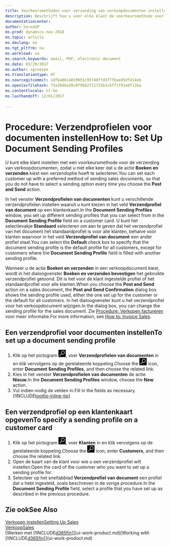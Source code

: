 ```yaml
---
title: Voorkeursmethoden voor verzending van verkoopdocumenten instellen
description: Beschrijft hoe u voor elke klant de voorkeursmethode voor het verzenden van verkoopdocumenten instelt, bijvoorbeeld e-mailadres, PDF, elektronisch document, enzovoort.
documentationcenter: 
author: SorenGP
ms.prod: dynamics-nav-2018
ms.topic: article
ms.devlang: na
ms.tgt_pltfrm: na
ms.workload: na
ms.search.keywords: email, PDF, electronic document
ms.date: 03/29/2017
ms.author: sgroespe
ms.translationtype: HT
ms.sourcegitcommit: 1dfba8b14019991c95f40ffd5f7fbaed5df414eb
ms.openlocfilehash: 73a30dba28c079682711721b3cbff1f91e0f11ba
ms.contentlocale: nl-be
ms.lasthandoff: 12/01/2017

---
```

# <a name="how-to-set-up-document-sending-profiles"></a><span data-ttu-id="157fc-103">Procedure: Verzendprofielen voor documenten instellen</span><span class="sxs-lookup"><span data-stu-id="157fc-103">How to: Set Up Document Sending Profiles</span></span>
<span data-ttu-id="157fc-104">U kunt elke klant instellen met een voorkeursmethode voor de verzending van verkoopdocumenten, zodat u niet elke keer dat u de actie **Boeken en verzenden** kiest een verzendoptie hoeft te selecteren.</span><span class="sxs-lookup"><span data-stu-id="157fc-104">You can set each customer up with a preferred method of sending sales documents, so that you do not have to select a sending option every time you choose the **Post and Send** action.</span></span>

<span data-ttu-id="157fc-105">In het venster **Verzendprofielen van documenten** kunt u verschillende verzendprofielen instellen waaruit u kunt kiezen in het veld **Verzendprofiel van document** op een klantenkaart.</span><span class="sxs-lookup"><span data-stu-id="157fc-105">In the **Document Sending Profiles** window, you set up different sending profiles that you can select from in the **Document Sending Profile** field on a customer card.</span></span> <span data-ttu-id="157fc-106">U kunt het selectievakje **Standaard** selecteren om aan te geven dat het verzendprofiel van het document het standaardprofiel is voor alle klanten, behalve voor klanten waarvoor in het veld **Verzendprofiel van document** een ander profiel staat.</span><span class="sxs-lookup"><span data-stu-id="157fc-106">You can select the **Default** check box to specify that the document sending profile is the default profile for all customers, except for customers where the **Document Sending Profile** field is filled with another sending profile.</span></span>

<span data-ttu-id="157fc-107">Wanneer u de actie **Boeken en verzenden** in een verkoopdocument kiest, wordt in het dialoogvenster **Boeken en verzenden bevestigen** het gebruikte verzendprofiel getoond. Dit is het voor de klant ingestelde profiel of het standaardprofiel voor alle klanten.</span><span class="sxs-lookup"><span data-stu-id="157fc-107">When you choose the **Post and Send** action on a sales document, the **Post and Send Confirmation** dialog box shows the sending profile used, either the one set up for the customer or the default for all customers.</span></span> <span data-ttu-id="157fc-108">In het dialoogvenster kunt u het verzendprofiel voor het verkoopdocument wijzigen.</span><span class="sxs-lookup"><span data-stu-id="157fc-108">In the dialog box, you can change the sending profile for the sales document.</span></span> <span data-ttu-id="157fc-109">Zie [Procedure: Verkopen factureren](sales-how-invoice-sales.md) voor meer informatie.</span><span class="sxs-lookup"><span data-stu-id="157fc-109">For more information, see [How to: Invoice Sales](sales-how-invoice-sales.md).</span></span>

## <a name="to-set-up-a-document-sending-profile"></a><span data-ttu-id="157fc-110">Een verzendprofiel voor documenten instellen</span><span class="sxs-lookup"><span data-stu-id="157fc-110">To set up a document sending profile</span></span>
1. <span data-ttu-id="157fc-111">Klik op het pictogram ![Zoeken naar pagina of rapport](media/ui-search/search_small.png "pictogram Zoeken naar pagina of rapport"), voer **Verzendprofielen van documenten** in en klik vervolgens op de gerelateerde koppeling.</span><span class="sxs-lookup"><span data-stu-id="157fc-111">Choose the ![Search for Page or Report](media/ui-search/search_small.png "Search for Page or Report icon") icon, enter **Document Sending Profiles**, and then choose the related link.</span></span>
2. <span data-ttu-id="157fc-112">Kies in het venster **Verzendprofielen van documenten** de actie **Nieuw**.</span><span class="sxs-lookup"><span data-stu-id="157fc-112">In the **Document Sending Profiles** window, choose the **New** action.</span></span>
3. <span data-ttu-id="157fc-113">Vul indien nodig de velden in.</span><span class="sxs-lookup"><span data-stu-id="157fc-113">Fill in the fields as necessary.</span></span> [!INCLUDE[tooltip-inline-tip](includes/tooltip-inline-tip_md.md)]

## <a name="to-specify-a-sending-profile-on-a-customer-card"></a><span data-ttu-id="157fc-114">Een verzendprofiel op een klantenkaart opgeven</span><span class="sxs-lookup"><span data-stu-id="157fc-114">To specify a sending profile on a customer card</span></span>
1. <span data-ttu-id="157fc-115">Klik op het pictogram ![Zoeken naar pagina of rapport](media/ui-search/search_small.png "Pictogram Zoeken naar pagina of rapport"), voer **Klanten** in en klik vervolgens op de gerelateerde koppeling.</span><span class="sxs-lookup"><span data-stu-id="157fc-115">Choose the ![Search for Page or Report](media/ui-search/search_small.png "Search for Page or Report icon") icon, enter **Customers**, and then choose the related link.</span></span>
2. <span data-ttu-id="157fc-116">Open de kaart van de klant voor wie u een verzendprofiel wilt instellen.</span><span class="sxs-lookup"><span data-stu-id="157fc-116">Open the card of the customer who you want to set up a sending profile for.</span></span>
3. <span data-ttu-id="157fc-117">Selecteer op het sneltabblad **Verzendprofiel van document** een profiel dat u hebt ingesteld, zoals beschreven in de vorige procedure.</span><span class="sxs-lookup"><span data-stu-id="157fc-117">In the **Document Sending Profile** field, select a profile that you have set up as described in the previous procedure.</span></span>

## <a name="see-also"></a><span data-ttu-id="157fc-118">Zie ook</span><span class="sxs-lookup"><span data-stu-id="157fc-118">See Also</span></span>
[<span data-ttu-id="157fc-119">Verkopen instellen</span><span class="sxs-lookup"><span data-stu-id="157fc-119">Setting Up Sales</span></span>](sales-setup-sales.md)  
[<span data-ttu-id="157fc-120">Verkoop</span><span class="sxs-lookup"><span data-stu-id="157fc-120">Sales</span></span>](sales-manage-sales.md)  
<span data-ttu-id="157fc-121">[Werken met [!INCLUDE[d365fin](includes/d365fin_md.md)]](ui-work-product.md)</span><span class="sxs-lookup"><span data-stu-id="157fc-121">[Working with [!INCLUDE[d365fin](includes/d365fin_md.md)]](ui-work-product.md)</span></span>

